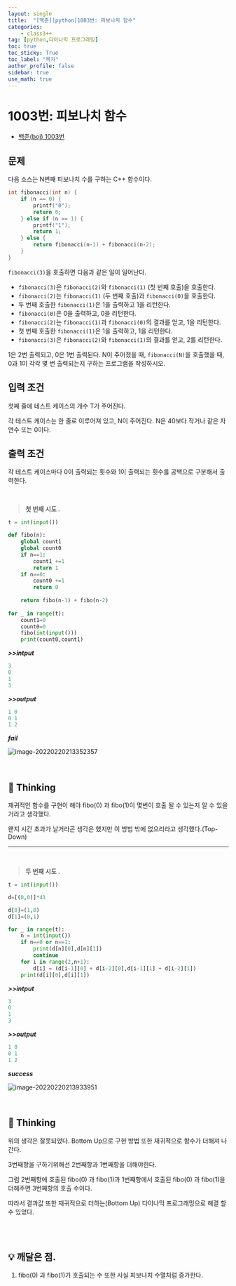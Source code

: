 ```yaml
---
layout: single
title:  "[백준][python]1003번: 피보나치 함수"
categories: 
    - class3++
tag: [python,다이나믹 프로그래밍]
toc: true
toc_sticky: True
toc_label: "목차"
author_profile: false
sidebar: true
use_math: true
---
```


# 1003번: 피보나치 함수

* [백준(boj) 1003번](https://www.acmicpc.net/problem/1003)

## 문제

다음 소스는 N번째 피보나치 수를 구하는 C++ 함수이다.

```c++
int fibonacci(int n) {
    if (n == 0) {
        printf("0");
        return 0;
    } else if (n == 1) {
        printf("1");
        return 1;
    } else {
        return fibonacci(n‐1) + fibonacci(n‐2);
    }
}
```

`fibonacci(3)`을 호출하면 다음과 같은 일이 일어난다.

- `fibonacci(3)`은 `fibonacci(2)`와 `fibonacci(1)` (첫 번째 호출)을 호출한다.
- `fibonacci(2)`는 `fibonacci(1)` (두 번째 호출)과 `fibonacci(0)`을 호출한다.
- 두 번째 호출한 `fibonacci(1)`은 1을 출력하고 1을 리턴한다.
- `fibonacci(0)`은 0을 출력하고, 0을 리턴한다.
- `fibonacci(2)`는 `fibonacci(1)`과 `fibonacci(0)`의 결과를 얻고, 1을 리턴한다.
- 첫 번째 호출한 `fibonacci(1)`은 1을 출력하고, 1을 리턴한다.
- `fibonacci(3)`은 `fibonacci(2)`와 `fibonacci(1)`의 결과를 얻고, 2를 리턴한다.

1은 2번 출력되고, 0은 1번 출력된다. N이 주어졌을 때, `fibonacci(N)`을 호출했을 때, 0과 1이 각각 몇 번 출력되는지 구하는 프로그램을 작성하시오.



## 입력 조건

첫째 줄에 테스트 케이스의 개수 T가 주어진다.

각 테스트 케이스는 한 줄로 이루어져 있고, N이 주어진다. N은 40보다 작거나 같은 자연수 또는 0이다.



## 출력 조건

각 테스트 케이스마다 0이 출력되는 횟수와 1이 출력되는 횟수를 공백으로 구분해서 출력한다.

<br/>

> **첫 번째 시도 .**

```python
t = int(input())

def fibo(n):
    global count1
    global count0
    if n==1:
        count1 +=1
        return 1
    if n==0:
        count0 +=1
        return 0
    
    return fibo(n-1) + fibo(n-2)
    
for _ in range(t):
    count1=0
    count0=0
    fibo(int(input()))
    print(count0,count1)
```

 ***>>intput***

```python
3
0
1
3
```

 ***>>output***

```python
1 0
0 1
1 2
```

 ***fail***

![image-20220220213352357]({{geunskoo.github.io}}/images/2022-02-20-boj-1003/image-20220220213352357.png)

<br/>

## 🌝 Thinking

재귀적인 함수를 구현이 해야 fibo(0) 과 fibo(1)이 몇번이 호출 될 수 있는지 알 수 있을 거라고 생각했다.

왠지 시간 초과가 날거라곤 생각은 했지만 이 방법 밖에 없으리라고 생각했다.(Top-Down) 

---

<br/>

> **두 번째 시도 .**

```python
t = int(input())

d=[(0,0)]*41

d[0]=(1,0)
d[1]=(0,1)

for _ in range(t):
    n = int(input())
    if n==0 or n==1:
        print(d[n][0],d[n][1])
        continue
    for i in range(2,n+1):
        d[i] = (d[i-1][0] + d[i-2][0],d[i-1][1] + d[i-2][1])
    print(d[i][0],d[i][1])
```

 ***>>intput***

```python
3
0
1
3
```

 ***>>output***

```python
1 0
0 1
1 2
```

 ***success***

![image-20220220213933951]({{geunskoo.github.io}}/images/2022-02-20-boj-1003/image-20220220213933951.png)

<br/>

## 🌝 Thinking

위의 생각은 잘못되었다. Bottom Up으로 구현 방법 또한 재귀적으로 함수가 더해져 나간다.

3번째항을 구하기위해선 2번째항과 1번째항을 더해야한다.

그럼 2번째항에 호출된  fibo(0) 과 fibo(1)과 1번째항에서 호출된  fibo(0) 과 fibo(1)을 더해주면 3번째항의 호출 수이다.

따라서 결과값 또한 재귀적으로 더하는(Bottom Up) 다이나믹 프로그래밍으로 해결 할 수 있었다. 

<br/>

<br/>

## 💡 깨달은 점.

1. fibo(0) 과 fibo(1)가 호출되는 수 또한 사실 피보나치 수열처럼 증가한다.
